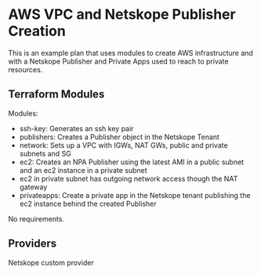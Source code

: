 # AWS VPC and Netskope Publisher Creation
This is an example plan that uses modules to create AWS infrastructure and with a Netskope Publisher and Private Apps used to reach to private resources.

## Terraform Modules

Modules:

- ssh-key: Generates an ssh key pair
- publishers: Creates a Publisher object in the Netskope Tenant
- network: Sets up a VPC with IGWs, NAT GWs, public and private subnets and SG
- ec2: Creates an NPA Publisher using the latest AMI in a public subnet and an ec2 instance in a private subnet
- ec2 in private subnet has outgoing network access though the NAT gateway
- privateapps: Create a private app in the Netskope tenant publishing the ec2 instance behind the created Publisher

No requirements.

## Providers

Netskope custom provider 
